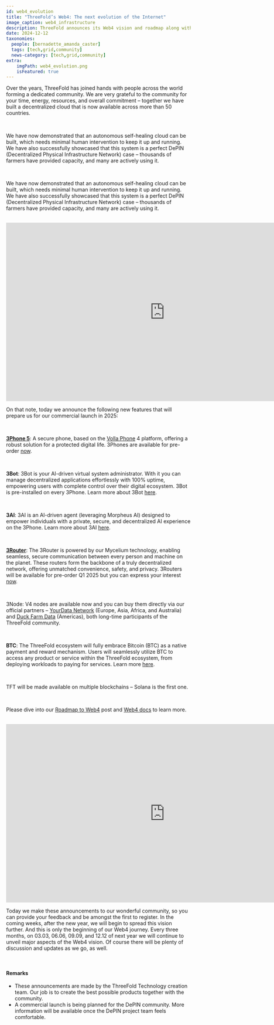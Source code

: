 ```yaml
---
id: web4_evolution
title: "ThreeFold’s Web4: The next evolution of the Internet"
image_caption: web4_infrastructure
description: ThreeFold announces its Web4 vision and roadmap along with several core components to help Web4 come alive.
date: 2024-12-12
taxonomies:
  people: [bernadette_amanda_caster]
  tags: [tech,grid,community]
  news-category: [tech,grid,community]
extra:
    imgPath: web4_evolution.png
    isFeatured: true
---
```


Over the years, ThreeFold has joined hands with people across the world forming a dedicated community. We are very grateful to the community for your time, energy, resources, and overall commitment – together we have built a decentralized cloud that is now available across more than 50 countries.

<br/>

We have now demonstrated that an autonomous self-healing cloud can be built, which needs minimal human intervention to keep it up and running. We have also successfully showcased that this system is a perfect DePIN (Decentralized Physical Infrastructure Network) case – thousands of farmers have provided capacity, and many are actively using it.

<br/>

We have now demonstrated that an autonomous self-healing cloud can be built, which needs minimal human intervention to keep it up and running. We have also successfully showcased that this system is a perfect DePIN (Decentralized Physical Infrastructure Network) case – thousands of farmers have provided capacity, and many are actively using it.

<br/>

<iframe width="866" height="487" src="https://www.youtube.com/embed/64mbEewI0Ag" title="Web4: The Next Evolution Of The Internet" frameborder="0" allow="accelerometer; autoplay; clipboard-write; encrypted-media; gyroscope; picture-in-picture; web-share" referrerpolicy="strict-origin-when-cross-origin" allowfullscreen></iframe>

<br/>

On that note, today we announce the following new features that will prepare us for our commercial launch in 2025:

<br/>

**[3Phone 5](https://docs.threefold.io/docs/components/3phone/)**: A secure phone, based on the [Volla Phone](https://volla.online/en/) 4 platform, offering a robust solution for a protected digital life. 3Phones are available for pre-order [now](https://threefold.io/signup).

<br/>

**3Bot**: 3Bot is your AI-driven virtual system administrator. With it you can manage decentralized applications effortlessly with 100% uptime, empowering users with complete control over their digital ecosystem. 3Bot is pre-installed on every 3Phone. Learn more about 3Bot [here](https://docs.threefold.io/docs/components/3bot).

<br/>

**3AI**: 3AI is an AI-driven agent (leveraging Morpheus AI) designed to empower individuals with a private, secure, and decentralized AI experience on the 3Phone. Learn more about 3AI [here](https://docs.threefold.io/docs/components/3AI).

<br/>

**[3Router](https://docs.threefold.io/docs/components/3router)**: The 3Router is powered by our Mycelium technology, enabling seamless, secure communication between every person and machine on the planet. These routers form the backbone of a truly decentralized network, offering unmatched convenience, safety, and privacy. 3Routers will be available for pre-order Q1 2025 but you can express your interest [now](https://threefold.io/signup).

<br/>

3Node: V4 nodes are available now and you can buy them directly via our official partners – [YourData Network](https://yourdata.network/) (Europe, Asia, Africa, and Australia) and [Duck Farm Data](https://duckfarmdata.com/) (Americas), both long-time participants of the ThreeFold community.

<br/>

**BTC**: The ThreeFold ecosystem will fully embrace Bitcoin (BTC) as a native payment and reward mechanism. Users will seamlessly utilize BTC to access any product or service within the ThreeFold ecosystem, from deploying workloads to paying for services. Learn more [here](https://docs.threefold.io/docs/components/bitcoin).

<br/>

TFT will be made available on multiple blockchains – Solana is the first one.

<br/>

Please dive into our [Roadmap to Web4](https://threefold.io/blog/roadmap-to-web4/) post and [Web4 docs](https://docs.threefold.io/) to learn more.

<br/>

<iframe width="866" height="487" src="https://www.youtube.com/embed/Z3TRrwxOIz0" title="Web4 Discussion with the ThreeFold Team" frameborder="0" allow="accelerometer; autoplay; clipboard-write; encrypted-media; gyroscope; picture-in-picture; web-share" referrerpolicy="strict-origin-when-cross-origin" allowfullscreen></iframe>

<br/>

Today we make these announcements to our wonderful community, so you can provide your feedback and be amongst the first to register. In the coming weeks, after the new year, we will begin to spread this vision further. And this is only the beginning of our Web4 journey. Every three months, on 03.03, 06.06, 09.09, and 12.12 of next year we will continue to unveil major aspects of the Web4 vision. Of course there will be plenty of discussion and updates as we go, as well.

<br/>

#### Remarks
- These announcements are made by the ThreeFold Technology creation team. Our job is to create the best possible products together with the community.
- A commercial launch is being planned for the DePIN community. More information will be available once the DePIN project team feels comfortable.